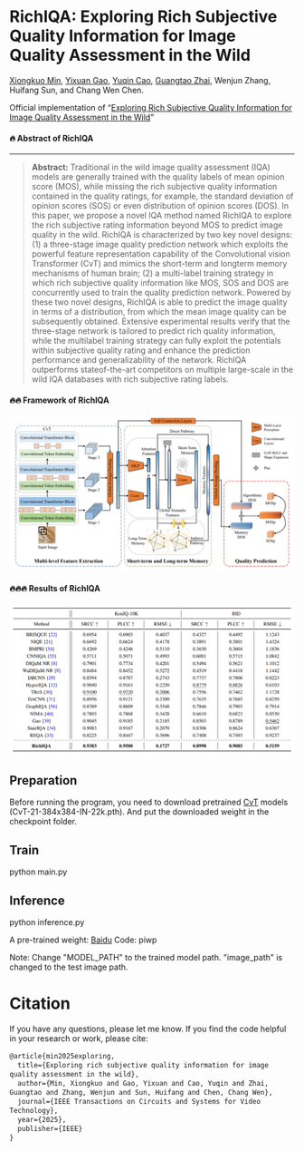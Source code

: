 # RichIQA: Exploring Rich Subjective Quality Information for Image Quality Assessment in the Wild

[Xiongkuo Min](https://minxiongkuo.github.io/), [Yixuan Gao](https://scholar.google.com/citations?user=b1iuPdAAAAAJ&hl=zh-CN&oi=sra), [Yuqin Cao](https://scholar.google.com/citations?user=R2VyxsgAAAAJ&hl=zh-CN&oi=sra), [Guangtao Zhai](https://scholar.google.com/citations?user=E6zbSYgAAAAJ&hl=zh-CN&oi=sra), Wenjun Zhang, Huifang Sun, and Chang Wen Chen.

Official implementation of “[Exploring Rich Subjective Quality Information for Image Quality Assessment in the Wild](https://arxiv.org/pdf/2409.05540)”


#### 🔥 Abstract of RichIQA
---

> **Abstract:** Traditional in the wild image quality assessment
(IQA) models are generally trained with the quality labels of
mean opinion score (MOS), while missing the rich subjective
quality information contained in the quality ratings, for example,
the standard deviation of opinion scores (SOS) or even distribution
of opinion scores (DOS). In this paper, we propose a novel
IQA method named RichIQA to explore the rich subjective
rating information beyond MOS to predict image quality in the
wild. RichIQA is characterized by two key novel designs: (1) a
three-stage image quality prediction network which exploits the
powerful feature representation capability of the Convolutional
vision Transformer (CvT) and mimics the short-term and longterm memory mechanisms of human brain; (2) a multi-label
training strategy in which rich subjective quality information like
MOS, SOS and DOS are concurrently used to train the quality
prediction network. Powered by these two novel designs, RichIQA
is able to predict the image quality in terms of a distribution,
from which the mean image quality can be subsequently obtained.
Extensive experimental results verify that the three-stage network
is tailored to predict rich quality information, while the multilabel training strategy can fully exploit the potentials within
subjective quality rating and enhance the prediction performance
and generalizability of the network. RichIQA outperforms stateof-the-art competitors on multiple large-scale in the wild IQA
databases with rich subjective rating labels. 

#### 🔥🔥 Framework of RichIQA
![GitHub Logo](RichIQA_framework.png)

#### 🔥🔥🔥  Results of RichIQA
![GitHub Logo](RichIQA_result.png)

## Preparation

Before running the program, you need to download pretrained
[CvT](https://onedrive.live.com/?authkey=%21AMXesxbtKwsdryE&id=56B9F9C97F261712%2115004&cid=56B9F9C97F261712)
 models (CvT-21-384x384-IN-22k.pth). And put the downloaded weight in the checkpoint folder.

## Train
python main.py


## Inference
python inference.py

A pre-trained weight: [Baidu](https://pan.baidu.com/s/1eUrtW5q23WViNPP6legx1A?pwd=piwp) Code: piwp

Note: Change "MODEL_PATH" to the trained model path. "image_path" is changed to the test image path.
# Citation
If you have any questions, please let me know. If you find the code helpful in your research or work, please cite:

```
@article{min2025exploring,
  title={Exploring rich subjective quality information for image quality assessment in the wild},
  author={Min, Xiongkuo and Gao, Yixuan and Cao, Yuqin and Zhai, Guangtao and Zhang, Wenjun and Sun, Huifang and Chen, Chang Wen},
  journal={IEEE Transactions on Circuits and Systems for Video Technology},
  year={2025},
  publisher={IEEE}
}
```
